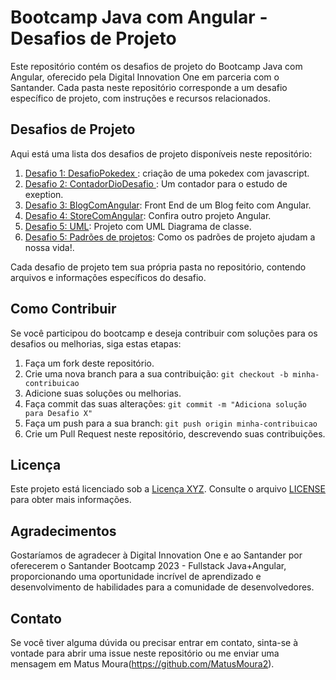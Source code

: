 # Bootcamp Java com Angular - Desafios de Projeto

Este repositório contém os desafios de projeto do Bootcamp Java com Angular, oferecido pela Digital Innovation One em parceria com o Santander. Cada pasta neste repositório corresponde a um desafio específico de projeto, com instruções e recursos relacionados.

## Desafios de Projeto

Aqui está uma lista dos desafios de projeto disponíveis neste repositório:

1. [Desafio 1: DesafioPokedex ](https://github.com/MatusMoura2/Bootcamp-Java-Angular-Santander/tree/main/DesafioPokedex): criação de uma pokedex com javascript.
2. [Desafio 2: ContadorDioDesafio ](https://github.com/MatusMoura2/Bootcamp-Java-Angular-Santander/tree/main/ContadorDioDesafio): Um contador para o estudo de exeption.
3. [Desafio 3: BlogComAngular](https://github.com/MatusMoura2/Bootcamp-Java-Angular-Santander/tree/main/ContadorDioDesafio): Front End de um Blog feito com Angular.
4. [Desafio 4: StoreComAngular](https://github.com/MatusMoura2/Bootcamp-Java-Angular-Santander/tree/main/storeDio): Confira outro projeto Angular.
5. [Desafio 5: UML](https://github.com/MatusMoura2/Bootcamp-Java-Angular-Santander/tree/main/UML-Iphone): Projeto com UML Diagrama de classe.
6. [Desafio 5: Padrões de projetos](https://github.com/MatusMoura2/Bootcamp-Java-Angular-Santander/tree/main/PadroesDeProjeto): Como os padrões de projeto ajudam a nossa vida!.

Cada desafio de projeto tem sua própria pasta no repositório, contendo arquivos e informações específicos do desafio.
## Como Contribuir

Se você participou do bootcamp e deseja contribuir com soluções para os desafios ou melhorias, siga estas etapas:

1. Faça um fork deste repositório.
2. Crie uma nova branch para a sua contribuição: `git checkout -b minha-contribuicao`
3. Adicione suas soluções ou melhorias.
4. Faça commit das suas alterações: `git commit -m "Adiciona solução para Desafio X"`
5. Faça um push para a sua branch: `git push origin minha-contribuicao`
6. Crie um Pull Request neste repositório, descrevendo suas contribuições.

## Licença

Este projeto está licenciado sob a [Licença XYZ](link-para-a-licenca). Consulte o arquivo [LICENSE](LICENSE) para obter mais informações.

## Agradecimentos

Gostaríamos de agradecer à Digital Innovation One e ao Santander por oferecerem o Santander Bootcamp 2023 - Fullstack Java+Angular, proporcionando uma oportunidade incrível de aprendizado e desenvolvimento de habilidades para a comunidade de desenvolvedores.

## Contato

Se você tiver alguma dúvida ou precisar entrar em contato, sinta-se à vontade para abrir uma issue neste repositório ou me enviar uma mensagem em Matus Moura(https://github.com/MatusMoura2).
